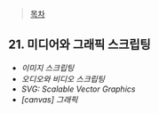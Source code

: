 > [목차](index.md)  
## 21. 미디어와 그래픽 스크립팅
- *이미지 스크립팅*
- *오디오와 비디오 스크립팅*
- *SVG: Scalable Vector Graphics*
- *[canvas] 그래픽*

<br><br>
<br><br>





